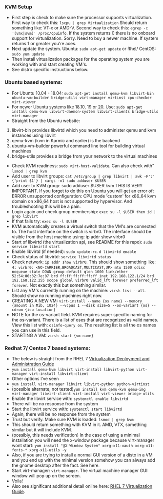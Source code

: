 ### KVM Setup
- First step is check to make sure the processor supports virtualization. First way to check this: `lscpu | grep Virtualization` Should return something like: VT-x or AMD-V. Second way to check this: `egrep -c '(vmx|svm)' /proc/cpuinfo`. If the system returns 0 there is no onboard support for virtualization. Sorry. Need to buy a newer machine. If system returns 1 or greater you're aces.
- Next update the system. Ubuntu: `sudo apt-get update` or Rhel/ CentOS: `sudo yum update`
- Then install virtualization packages for the operating system you are working with and start creating VM's. 
- See distro specific instructions below.


### Ubuntu based systems: 
- For Ubuntu 10.04 - 18.04: `sudo apt-get install qemu-kvm libvirt-bin ubuntu-vm-builder bridge-utils virt-manager virtinst cpu-checker virt-viewer`
- For newer Ubuntu systems like 18.10, 19 or 20. Use: `sudo apt-get install qemu-kvm libvirt-daemon-system libvirt-clients bridge-utils virt-manager`
- Straight from the Ubuntu website:
1. libvirt-bin provides libvirtd which you need to administer qemu and kvm instances using libvirt
2. qemu-kvm (kvm in Karmic and earlier) is the backend
3. ubuntu-vm-builder powerful command line tool for building virtual machines
4. bridge-utils provides a bridge from your network to the virtual machines 
- Check KVM readiness: `sudo virt-host-validate`. Can also check with" `lsmod | grep kvm`
- Add user to libvirt groups: `cat /etc/group | grep libvirt | awk -F':' {'print $1'} | xargs -n1 sudo adduser $USER`
- Add user to KVM group: sudo adduser $USER kvm THIS IS VERY IMPORTANT. If you forget to do this on Ubuntu you will get an error of: ERROR unsupported configuration: CPU mode 'custom' for x86_64 kvm domain on x86_64 host is not supported by hypervisor. And troubleshooting this will be a pain.
- Login again and check group membership: `exec su -l $USER then id | grep libvirt`
- If that fails try: `exec su -l $USER`
- KVM automatically creates a virtual switch that the VM's are connected to. The host interface on the switch is virbr0. The interface should be visible from the host machine using: ip addr show virbr0
- Start of libvirtd (the virtualization api, see README for this repo): `sudo service libvirtd start`
- Enable libvirtd (if needed): `sudo update-rc.d libvirtd enable`
- Check status of libvirtd: `service libvirtd status`
- Check network: `ip addr show virbr0`. This should show something like: `4: virbr0: <NO-CARRIER,BROADCAST,MULTICAST,UP> mtu 1500 qdisc noqueue state DOWN group default qlen 1000 link/ether 52:54:00:32:7e:07 brd ff:ff:ff:ff:ff:ff inet 192.168.122.1/24 brd 192.168.122.255 scope global virbr0 valid_lft forever preferred_lft forever`. Not exactly this but something similar.
- List any VM's currently running on the machine: `virsh list --all`. Should show no running machines right now.
- CREATING A NEW VM: `virt-install --name {os name} --memory {amount in Mib, 1024} --vcpus 1 --disk size=5 --os-variant {os} --cdrom {iso location}`
- NOTE for the os-variant field. KVM requires super specific naming for the os-variant. There is a list of oses that are recognized as valid names. View this list with: `osinfo-query os`. The resulting list is all the os names you can use in this field.
- STARTING A VM: `virsh start {vm name}`


### Redhat 7/ Centos 7 based systems: 
- The below is straight from the RHEL 7 [Virtualization Deployment and Administration Guide](https://access.redhat.com/documentation/en-us/red_hat_enterprise_linux/7/html/virtualization_deployment_and_administration_guide/index)
- `yum install qemu-kvm libvirt virt-install libvirt-python virt-manager virt-install libvirt-client`
- Other options I've seen
- `yum install virt-manager libvirt libvirt-python python-virtinst`
- (possible alternate, not tested)`yum install kvm qemu-kvm qemu-img virt-manager libvirt-client virt-install virt-viewer bridge-utils`
- Enable the libvirt service with: `systemctl enable libvirtd`
- There will be no response from the system
- Start the libvirt service with: `systemctl start libvirtd`  
- Again, there will be no response from the system
- Trust but verify. Make sure KVM is loaded: `lsmod | grep kvm`
- This should return something with KVM in it. AMD, VTX, something similar but it will include KVM.
- (possibly, this needs verification) In the case of using a minimal installation you will need the x-window package because virt-manager wont start: `yum install "@X Window System" xorg-x11-xauth xorg-x11-fonts-* xorg-x11-utils -y`
- Also, if you are trying to install a normal GUI version of a disto in a VM and you end up with the minimal version somehow you can always add the gnome desktop after the fact. See here.
- Start virt-manager: `virt-manager`. The virtual machine manager GUI window will pop up on the screen.
- Voila!
- Also see significant additional detail online here: [RHEL 7 Virtualization Guide](https://access.redhat.com/documentation/en-us/red_hat_enterprise_linux/7/html/virtualization_getting_started_guide/index).
